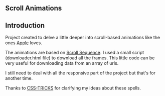 ## Scroll Animations

## Introduction

Project created to delve a little deeper into scroll-based animations like the ones [Apple](https://www.apple.com/br/airpods-3rd-generation/) loves.

The animations are based on [Scroll Sequence](https://scrollsequence.com/). I used a small script (downloader.html file) to download all the frames. This little code can be very useful for downloading data from an array of urls.

I still need to deal with all the responsive part of the project but that's for another time.

Thanks to [CSS-TRICKS](https://css-tricks.com/lets-make-one-of-those-fancy-scrolling-animations-used-on-apple-product-pages/) for clarifying my ideas about these spells.
